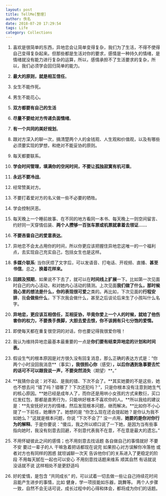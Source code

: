 ```yaml
---
layout: post 
title: TellMe[整理]
author: 佚名
date: 2018-07-20 17:29:54
tags: Life
category: Collections
---
```






1. 喜欢是很简单的东西，异地恋会让简单变得复杂，我们为了生活，不得不使得自己变得复杂起来。但那些都是生活对你的要求，感情是一种持久的情绪，是情绪就没有能力进行复杂的运算，所以，感情承担不了生活要求的复杂，所以，我们必须学会回归简单的能力。

2. **最大的原则，就是相互信任**。

3. 女生不能作死。

4. 男生不能花心。

5. **双方都要有自己的生活**

6. **尽量不要给对方传递负面情绪**。

7. **有一个共同的美好规划**。

8. 跟对方深入的聊一次，搞清楚两个人的金钱观、人生观和价值观，以及有哪些必须要实现的梦想，和绝对不能妥协的原则。

9. 每天都要联系。

10. **学会时间管理，填满你的空闲时间，不要让孤独寂寞有机可乘**。

11. **永远不要冷战**。

12. 经常赞美对方。

13. 不要打着爱对方的名义做一些不必要的牺牲。

14. 学会控制厌恶。

15. 每天晚上一个睡前故事、在不同的地方看同一本书、每天晚上一则空间留言、约好同一天穿情侣装、**两个人攒够一百张车票或机票就拿着去领证……**

16. **不要吝啬自己的爱意表达**。

17. 异地恋不会太占用你的时间，所以你更应该把握住异地恋这唯一的一个福利点，去实现自己充实自己，包括女生也是这样。

18. **多媒介联系**: 当你厌烦了文字后，可以发语音、打电话、开视频、直播、**甚至书信**。总之，**换着花样来。**

19. **回顾及预期**，如果说不下去了，就可以在**时间线上扩展**一下。比如第一次见面时自己的内心活动，和对她内心活动的猜测。上次见面**我们做了什么，那时候我心里的想法是什么，你的表现很可爱**之类的。再比如，下次见面的**行程安排**，我**会做些什么**，下下次我会做什么，甚至之后谈论后来生了小孩叫什么名字。

20. **异地恋，更应该互相信任，互相妥协，毕竟你爱上一个人的时候，就给了他伤害你的权力，不要畏手畏脚，大胆去爱去恨，你不该拥有只七分饱的爱情。**

21. 即使每天都在重复很空洞的对话，你也要记得我很爱你哦！

22. 我认为维持异地恋最基本最重要的一点是**你们要有结束异地恋的计划和时间表。**

23. 假设生气的根本原因是对方很久没有回复消息，那么正确的表达方式是：“你两个小时没回我消息**（事实）**，我很担心你**（感受）**，以后你遇到急事要去忙的话可不可以跟我说一声，不要突然消失**（期望）**。”

24. **我猜你会说：对不起、是我的错、下次不会了。**其实她要的不是这些，她也不想去问 “错了吗？错哪了？下次还犯吗？”，只是你根本没有注意到她生气的核心原因。**她已经是成年人了，而你还是用哄小女孩的方式来敷衍，买口红发红包，那都是直男行为，只能哄好根本不喜欢你的人。**所以我给的建议是：**先安抚好对方的情绪，然后发现根本问题，继而解决。**比如你不小心提了一下前任，她爆炸了。她想的是 “你怎么现在还会提起她？是你认为我不如她么？”这就是根本问题，你说 “下次不会了” 没一点用，**她要的是你对你行为的解释**。于是你要说：“傻瓜，我之所以顺口说了一下她，是因为当有些事指向她时，我没有刻意去回避，不刻意代表我不在意，不在意是最大的遗忘。”

25. 不用怀疑彼此之间的感情；也不用刻意去找话题 各自做自己的事情就好 不要不安 要过一辈子的人 干嘛急着把话都现在说完 如果担心对方误解你冷落他 或者对方也有同样的困惑 就坦诚聊一次天 告诉他你们的关系进入了更稳定的阶段 不用每天腻在一起也可以安心 不用刻意找话题来维系 顺其自然 有话就说 没话就不说 这样相处不是更舒适吗

26. 好的爱情，是包含 “共同成长” 的，可以试着一切去做一些让自己持续花时间且能产生进步的事情，比如 健身，学一项技能如乐器，跳舞等。 两个人步骤一致，自然不会无话可说，成长过程中的心得和体会，都将成为你们的话题。

